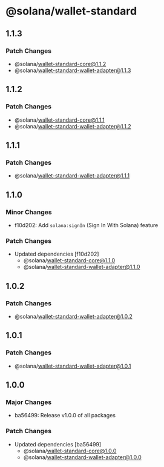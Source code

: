 # @solana/wallet-standard

## 1.1.3

### Patch Changes

- @solana/wallet-standard-core@1.1.2
- @solana/wallet-standard-wallet-adapter@1.1.3

## 1.1.2

### Patch Changes

- @solana/wallet-standard-core@1.1.1
- @solana/wallet-standard-wallet-adapter@1.1.2

## 1.1.1

### Patch Changes

- @solana/wallet-standard-wallet-adapter@1.1.1

## 1.1.0

### Minor Changes

- f10d202: Add `solana:signIn` (Sign In With Solana) feature

### Patch Changes

- Updated dependencies [f10d202]
    - @solana/wallet-standard-core@1.1.0
    - @solana/wallet-standard-wallet-adapter@1.1.0

## 1.0.2

### Patch Changes

- @solana/wallet-standard-wallet-adapter@1.0.2

## 1.0.1

### Patch Changes

- @solana/wallet-standard-wallet-adapter@1.0.1

## 1.0.0

### Major Changes

- ba56499: Release v1.0.0 of all packages

### Patch Changes

- Updated dependencies [ba56499]
    - @solana/wallet-standard-core@1.0.0
    - @solana/wallet-standard-wallet-adapter@1.0.0
